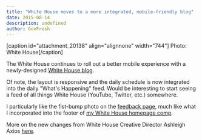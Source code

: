 ```yaml
---
title: "White House moves to a more integrated, mobile-friendly blog"
date: 2015-08-14
description: undefined
author: GovFresh
---
```


[caption id="attachment_20138" align="alignnone" width="744"] Photo: White House[/caption]

The White House continues to roll out a better mobile experience with a newly-designed <a href="https://www.whitehouse.gov/blog">White House blog</a>.

Of note, the layout is responsive and the daily schedule is now integrated into the daily "What's Happening" feed. Would be interesting to start seeing a feed of all things White House (YouTube, Twitter, etc.) somewhere.

I particularly like the fist-bump photo on the <a href="https://www.whitehouse.gov/webform/site-feedback">feedback page</a>, much like what I incorporated into the footer of <a href="http://govfresh.github.io/whitehouse/">my White House homepage comp</a>.

More on the new changes from White House Creative Director Ashleigh Axios <a href="https://www.whitehouse.gov/blog/2015/08/13/how-we-changed-white-house-blog">here</a>.
